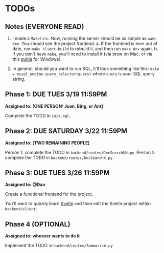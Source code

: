 # TODOs

## Notes (EVERYONE READ)

1. I made a `Makefile`. Now, running the server should be as simple as `make dev`. You should see the project frontend.
   a. If the frontend is ever out of date, run `make client-build` to rebuild it, and then run `make dev` again.
   b. If you don't have `make`, you'll need to install it (via [brew](https://formulae.brew.sh/formula/make) on Mac, or via this [guide](https://medium.com/@samsorrahman/how-to-run-a-makefile-in-windows-b4d115d7c516) for Windows).

2. In general, should you want to run SQL, it'll look something like this:
   `data = mysql_engine.query_selector(query)` where `query` is your SQL query string.

## Phase 1: DUE TUES 3/19 11:59PM

**Assigned to: [ONE PERSON: Juan, Bing, or Ant]**

Complete the TODO in `init.sql`.

## Phase 2: DUE SATURDAY 3/22 11:59PM

**Assigned to: [TWO REMAINING PEOPLE]**

Person 1: complete the TODO in `backend/routes/DocSearchUN.py`.
Person 2: complete the TODO in `backend/routes/DocSearchX.py`.

## Phase 3: DUE TUES 3/26 11:59PM

**Assigned to: @Dan**

Create a functional frontend for the project.

You'll want to quickly learn [Svelte](https://svelte.dev/docs/introduction) and then edit the Svelte project within `backend/client`.

## Phase 4 (OPTIONAL)

**Assigned to: whoever wants to do it**

Implement the TODO in `backend/routes/Summarize.py`
